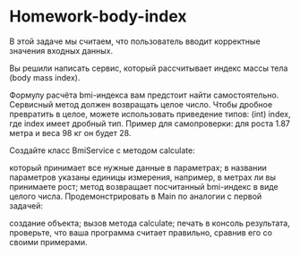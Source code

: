 # Homework-body-index

В этой задаче мы считаем, что пользователь вводит корректные значения входных данных.

Вы решили написать сервис, который рассчитывает индекс массы тела (body mass index).

Формулу расчёта bmi-индекса вам предстоит найти самостоятельно. Сервисный метод должен возвращать целое число. Чтобы дробное превратить в целое, можете использовать приведение типов: (int) index, где index имеет дробный тип. Пример для самопроверки: для роста 1.87 метра и веса 98 кг он будет 28.

Создайте класс BmiService с методом calculate:

который принимает все нужные данные в параметрах;
в названии параметров указаны единицы измерения, например, в метрах ли вы принимаете рост;
метод возвращает посчитанный bmi-индекс в виде целого числа.
Продемонстрировать в Main по аналогии с первой задачей:

создание объекта;
вызов метода calculate;
печать в консоль результата, проверьте, что ваша программа считает правильно, сравнив его со своими примерами.
